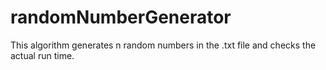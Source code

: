 # randomNumberGenerator
This algorithm generates n random numbers in the .txt file and checks the actual run time. 
